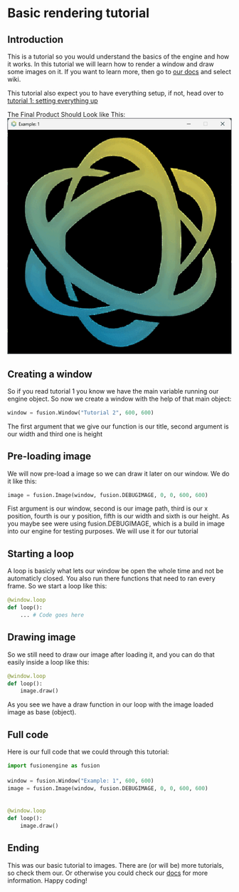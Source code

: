 
# Basic rendering tutorial

## Introduction
This is a tutorial so you would understand the basics of the engine and how it works. In this tutorial we will learn how to render a window and draw some images on it. If you want to learn more, then go to [our docs](https://docs.fusion-engine.tech) and select wiki.

This tutorial also expect you to have everything setup, if not, head over to [tutorial 1: setting everything up](setup.md)

The Final Product Should Look like This:
![gif](../assets/gifs/example.gif)

## Creating a window

So if you read tutorial 1 you know we have the main variable running our engine object. So now we create a window with the help of that main object:
```python
window = fusion.Window("Tutorial 2", 600, 600)
```
The first argument that we give our function is our title, second argument is our width and third one is height

## Pre-loading image
We will now pre-load a image so we can draw it later on our window. We do it like this:
```python
image = fusion.Image(window, fusion.DEBUGIMAGE, 0, 0, 600, 600)
```
Fist argument is our window, second is our image path, third is our x position, fourth is our y position, fifth is our width and sixth is our height. As you maybe see were using fusion.DEBUGIMAGE, which is a build in image into our engine for testing purposes. We will use it for our tutorial

## Starting a loop
A loop is basicly what lets our window be open the whole time and not be automaticly closed. You also run there functions that need to ran every frame. So we start a loop like this:
```python
@window.loop
def loop():
	... # Code goes here

```

## Drawing image
So we still need to draw our image after loading it, and you can do that easily inside a loop like this:
```python
@window.loop
def loop():
    image.draw()

```
As you see we have a draw function in our loop with the image loaded image as base (object).

## Full code
Here is our full code that we could through this tutorial:
```python
import fusionengine as fusion

window = fusion.Window("Example: 1", 600, 600)
image = fusion.Image(window, fusion.DEBUGIMAGE, 0, 0, 600, 600)


@window.loop
def loop():
    image.draw()

```

## Ending
This was our basic tutorial to images. There are (or will be) more tutorials, so check them our. Or otherwise you could check our [docs](<https://docs.fusion-engine.tech>) for more information. Happy coding!

